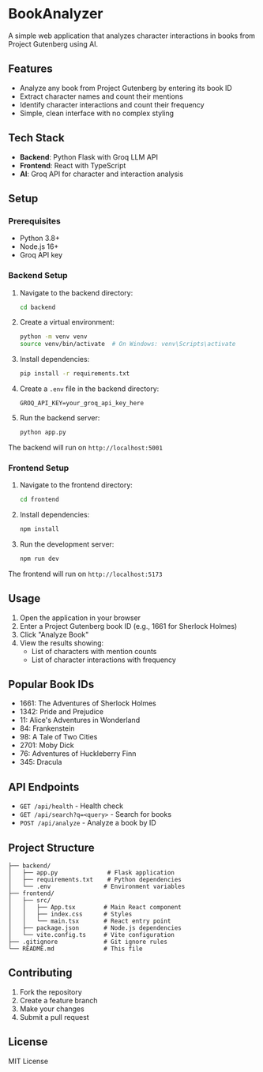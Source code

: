 # BookAnalyzer

A simple web application that analyzes character interactions in books from Project Gutenberg using AI.

## Features

- Analyze any book from Project Gutenberg by entering its book ID
- Extract character names and count their mentions
- Identify character interactions and count their frequency
- Simple, clean interface with no complex styling

## Tech Stack

- **Backend**: Python Flask with Groq LLM API
- **Frontend**: React with TypeScript
- **AI**: Groq API for character and interaction analysis

## Setup

### Prerequisites

- Python 3.8+
- Node.js 16+
- Groq API key

### Backend Setup

1. Navigate to the backend directory:
   ```bash
   cd backend
   ```

2. Create a virtual environment:
   ```bash
   python -m venv venv
   source venv/bin/activate  # On Windows: venv\Scripts\activate
   ```

3. Install dependencies:
   ```bash
   pip install -r requirements.txt
   ```

4. Create a `.env` file in the backend directory:
   ```
   GROQ_API_KEY=your_groq_api_key_here
   ```

5. Run the backend server:
   ```bash
   python app.py
   ```

The backend will run on `http://localhost:5001`

### Frontend Setup

1. Navigate to the frontend directory:
   ```bash
   cd frontend
   ```

2. Install dependencies:
   ```bash
   npm install
   ```

3. Run the development server:
   ```bash
   npm run dev
   ```

The frontend will run on `http://localhost:5173`

## Usage

1. Open the application in your browser
2. Enter a Project Gutenberg book ID (e.g., 1661 for Sherlock Holmes)
3. Click "Analyze Book"
4. View the results showing:
   - List of characters with mention counts
   - List of character interactions with frequency

## Popular Book IDs

- 1661: The Adventures of Sherlock Holmes
- 1342: Pride and Prejudice
- 11: Alice's Adventures in Wonderland
- 84: Frankenstein
- 98: A Tale of Two Cities
- 2701: Moby Dick
- 76: Adventures of Huckleberry Finn
- 345: Dracula

## API Endpoints

- `GET /api/health` - Health check
- `GET /api/search?q=<query>` - Search for books
- `POST /api/analyze` - Analyze a book by ID

## Project Structure

```
├── backend/
│   ├── app.py              # Flask application
│   ├── requirements.txt    # Python dependencies
│   └── .env               # Environment variables
├── frontend/
│   ├── src/
│   │   ├── App.tsx        # Main React component
│   │   ├── index.css      # Styles
│   │   └── main.tsx       # React entry point
│   ├── package.json       # Node.js dependencies
│   └── vite.config.ts     # Vite configuration
├── .gitignore             # Git ignore rules
└── README.md              # This file
```

## Contributing

1. Fork the repository
2. Create a feature branch
3. Make your changes
4. Submit a pull request

## License

MIT License 